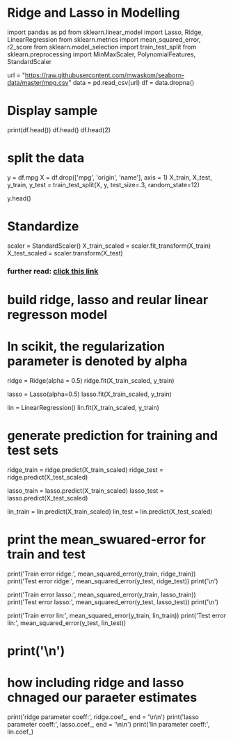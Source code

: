 # Ridge and Lasso in Modelling
import pandas as pd
from sklearn.linear_model import Lasso, Ridge, LinearRegression
from sklearn.metrics import mean_squared_error, r2_score
from sklearn.model_selection import train_test_split
from sklearn.preprocessing import MinMaxScaler, PolynomialFeatures, StandardScaler

url = "https://raw.githubusercontent.com/mwaskom/seaborn-data/master/mpg.csv"
data = pd.read_csv(url)
df = data.dropna()

# Display sample
print(df.head())
df.head()
df.head(2)
# split the data
y = df.mpg
X = df.drop(['mpg', 'origin', 'name'], axis = 1)
X_train, X_test, y_train, y_test = train_test_split(X, y, test_size=.3, random_state=12)

y.head()
# Standardize
scaler = StandardScaler()
X_train_scaled = scaler.fit_transform(X_train)
X_test_scaled = scaler.transform(X_test)
### further read: [click this link](https://scikit-learn.org/stable/modules/generated/sklearn.linear_model.Ridge.html)
# build ridge, lasso and reular linear regresson model
# In scikit, the regularization parameter is denoted by alpha
ridge = Ridge(alpha = 0.5)
ridge.fit(X_train_scaled, y_train)

lasso = Lasso(alpha=0.5)
lasso.fit(X_train_scaled, y_train)

lin = LinearRegression()
lin.fit(X_train_scaled, y_train)
# generate prediction for training and test sets
ridge_train = ridge.predict(X_train_scaled)
ridge_test = ridge.predict(X_test_scaled)

lasso_train = lasso.predict(X_train_scaled)
lasso_test = lasso.predict(X_test_scaled)

lin_train = lin.predict(X_train_scaled)
lin_test = lin.predict(X_test_scaled)

# print the mean_swuared-error for train and test
print('Train error ridge:', mean_squared_error(y_train, ridge_train))
print('Test error ridge:', mean_squared_error(y_test, ridge_test))
print('\n')

print('Train error lasso:', mean_squared_error(y_train, lasso_train))
print('Test error lasso:', mean_squared_error(y_test, lasso_test))
print('\n')

print('Train error lin:', mean_squared_error(y_train, lin_train))
print('Test error lin:', mean_squared_error(y_test, lin_test))
# print('\n')
# how including ridge and lasso chnaged our paraeter estimates
print('ridge parameter coeff:', ridge.coef_, end = '\n\n')
print('lasso parameter coeff:', lasso.coef_, end = '\n\n')
print('lin parameter coeff:', lin.coef_)